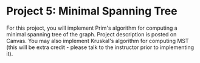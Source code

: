 # Project 5: Minimal Spanning Tree
For this project, you will implement Prim's algorithm for computing a minimal spanning tree of the graph.
Project description is posted on Canvas. You may also implement Kruskal's algorithm for computing MST (this will be extra credit - please talk to the instructor prior to implementing it).
